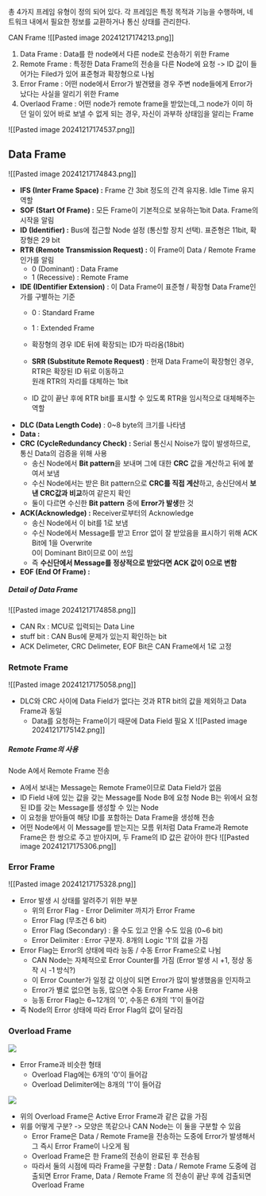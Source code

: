 총 4가지 프레임 유형이 정의 되어 있다. 각 프레임은 특정 목적과 기능을 수행하며, 네트워크 내에서 필요한 정보를 교환하거나 통신 상태를 관리한다.

CAN Frame
![[Pasted image 20241217174213.png]]
1. Data Frame : Data를 한 node에서 다른 node로 전송하기 위한 Frame
2. Remote Frame : 특정한 Data Frame의 전송을 다른 Node에 요청
   -> ID 값이 들어가는 Filed가 있어 표준형과 확장형으로 나뉨
3. Error Frame : 어떤 node에서 Error가 발견됐을 경우 주변 node들에게 Error가 났다는 사실을 알리기 위한 Frame
4. Overlaod Frame : 어떤 node가 remote frame을 받았는데,그 node가 이미 하던 일이 있어 바로 보낼 수 없게 되는 경우, 자신이 과부하 상태임을 알리는 Frame

![[Pasted image 20241217174537.png]]
## Data Frame
![[Pasted image 20241217174843.png]]

- **IFS (Inter Frame Space) :** Frame 간 3bit 정도의 간격 유지용. Idle Time 유지 역할
- **SOF (Start Of Frame) :** 모든 Frame이 기본적으로 보유하는1bit Data. Frame의 시작을 알림
- **ID (Identifier) :** Bus에 접근할 Node 설정 (통신할 장치 선택). 표준형은 11bit, 확장형은 29 bit
- **RTR (Remote Transmission Request) :** 이 Frame이 Data / Remote Frame인가를 알림  
    - 0 (Dominant) : Data Frame
    - 1 (Recessive) : Remote Frame
- **IDE (IDentifier Extension)** : 이 Data Frame이 표준형 / 확장형 Data Frame인가를 구별하는 기준
    - 0 : Standard Frame 
    - 1 : Extended Frame
    - 확장형의 경우 IDE 뒤에 확장되는 ID가 따라옴(18bit)  
          
        
    - **SRR (Substitute Remote Request)** : 현재 Data Frame이 확장형인 경우, RTR은 확장된 ID 뒤로 이동하고  
        원래 RTR의 자리를 대체하는 1bit
    - ID 값이 끝난 후에 RTR bit를 표시할 수 있도록 RTR을 임시적으로 대체해주는 역할
- **DLC (Data Length Code)** : 0~8 byte의 크기를 나타냄 
- **Data :** 
- **CRC (CycleRedundancy Check) :** Serial 통신시 Noise가 많이 발생하므로, 통신 Data의 검증을 위해 사용
    - 송신 Node에서 **Bit pattern**을 보내며 그에 대한 **CRC** 값을 계산하고 뒤에 붙여서 보냄
    - 수신 Node에서는 받은 Bit pattern으로 **CRC를 직접 계산**하고, 송신단에서 **보낸 CRC값과 비교**하여 같은지 확인
    - 둘이 다르면 수신한 **Bit pattern** 중에 **Error가 발생**한 것
- **ACK(Acknowledge) :** Receiver로부터의 Acknowledge
    - 송신 Node에서 이 bit를 1로 보냄
    - 수신 Node에서 Message를 받고 Error 없이 잘 받았음을 표시하기 위해 ACK Bit에 1을 Overwrite  
        0이 Dominant Bit이므로 0이 쓰임
    - 즉 **수신단에서 Message를 정상적으로 받았다면 ACK 값이 0으로 변함**
- **EOF (End Of Frame) :**
##### Detail of Data Frame
![[Pasted image 20241217174858.png]]
- CAN Rx : MCU로 입력되는 Data Line
- stuff bit : CAN Bus에 문제가 있는지 확인하는 bit
- ACK Delimeter, CRC Delimeter, EOF Bit은 CAN Frame에서 1로 고정
### Retmote Frame
![[Pasted image 20241217175058.png]]
- DLC와 CRC 사이에 Data Field가 없다는 것과 RTR bit의 값을 제외하고 Data Frame과 동일
	- Data를 요청하는 Frame이기 때문에 Data Field 필요 X
![[Pasted image 20241217175142.png]]
##### Remote Frame의 사용
Node A에서 Remote Frame 전송
- A에서 보내는 Message는 Remote Frame이므로 Data Field가 없음
- ID Field 내에 있는 값을 갖는 Message를 Node B에 요청
Node B는 위에서 요청된 ID를 갖는 Message를 생성할 수 있는 Node
- 이 요청을 받아들여 해당 ID를 포함하는 Data Frame을 생성해 전송 
- 어떤 Node에서 이 Message를 받는지는 모름
위처럼 Data Frame과 Remote Frame은 한 쌍으로 주고 받아지며, 두 Frame의 ID 값은 같아야 한다
![[Pasted image 20241217175306.png]]

### Error Frame
![[Pasted image 20241217175328.png]]
- Error 발생 시 상태를 알려주기 위한 부분
    - 위의 Error Flag - Error Delimiter 까지가 Error Frame
    - Error Flag (무조건 6 bit)
    - Error Flag (Secondary) : 올 수도 있고 안올 수도 있음 (0~6 bit)
    - Error Delimiter : Error 구분자. 8개의 Logic '1'의 값을 가짐
- Error Flag는 Error의 상태에 따라 능동 / 수동 Error Frame으로 나뉨
    - CAN Node는 자체적으로 Error Counter를 가짐 (Error 발생 시 +1, 정상 동작 시 -1 방식?)
    - 이 Error Counter가 일정 값 이상이 되면 Error가 많이 발생했음을 인지하고 
    - Error가 별로 없으면 능동, 많으면 수동 Error Frame 사용
    - 능동 Error Flag는 6~12개의 '0', 수동은 6개의 '1'이 들어감
- 즉 Node의 Error 상태에 따라 Error Flag의 값이 달라짐
### Overload Frame

![](https://blog.kakaocdn.net/dn/qLEdx/btsHz8O2IsL/xdP42QeZKgfqhCBurUMSZ1/img.png)

- Error Frame과 비슷한 형태
    - Overload Flag에는 6개의 '0'이 들어감
    - Overload Delimiter에는 8개의 '1'이 들어감

![](https://blog.kakaocdn.net/dn/F8qdL/btsHyUEesLJ/658F9cmcfN2Oxo6nD7IZK1/img.png)

- 위의 Overload Frame은 Active Error Frame과 같은 값을 가짐
- 위를 어떻게 구분? -> 모양은 똑같으나 CAN Node는 이 둘을 구분할 수 있음
    - Error Frame은 Data / Remote Frame을 전송하는 도중에 Error가 발생해서 그 즉시 Error Frame이 나오게 됨
    - Overload Frame은 한 Frame의 전송이 완료된 후 전송됨
    - 따라서 둘의 시점에 따라 Frame을 구분함 : Data / Remote Frame 도중에 검출되면 Error Frame, Data / Remote Frame 의 전송이 끝난 후에 검출되면 Overload Frame
